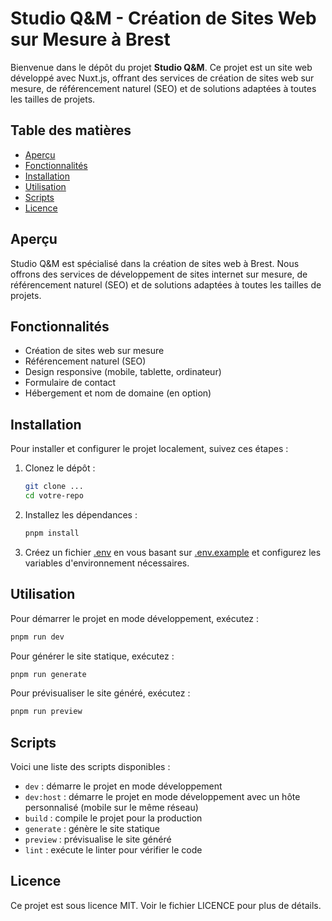 # Studio Q&M - Création de Sites Web sur Mesure à Brest

Bienvenue dans le dépôt du projet **Studio Q&M**. Ce projet est un site web développé avec Nuxt.js, offrant des services de création de sites web sur mesure, de référencement naturel (SEO) et de solutions adaptées à toutes les tailles de projets.

## Table des matières

- [Aperçu](#aperçu)
- [Fonctionnalités](#fonctionnalités)
- [Installation](#installation)
- [Utilisation](#utilisation)
- [Scripts](#scripts)
- [Licence](#licence)

## Aperçu

Studio Q&M est spécialisé dans la création de sites web à Brest. Nous offrons des services de développement de sites internet sur mesure, de référencement naturel (SEO) et de solutions adaptées à toutes les tailles de projets.

## Fonctionnalités

- Création de sites web sur mesure
- Référencement naturel (SEO)
- Design responsive (mobile, tablette, ordinateur)
- Formulaire de contact
- Hébergement et nom de domaine (en option)

## Installation

Pour installer et configurer le projet localement, suivez ces étapes :

1. Clonez le dépôt :

   ```sh
   git clone ...
   cd votre-repo
   ```

2. Installez les dépendances :

   ```sh
   pnpm install
   ```

3. Créez un fichier [.env](http://_vscodecontentref_/0) en vous basant sur [.env.example](http://_vscodecontentref_/1) et configurez les variables d'environnement nécessaires.

## Utilisation

Pour démarrer le projet en mode développement, exécutez :

```sh
pnpm run dev
```

Pour générer le site statique, exécutez :

```sh
pnpm run generate
```

Pour prévisualiser le site généré, exécutez :

```sh
pnpm run preview
```

## Scripts

Voici une liste des scripts disponibles :

- `dev` : démarre le projet en mode développement
- `dev:host` : démarre le projet en mode développement avec un hôte personnalisé (mobile sur le même réseau)
- `build` : compile le projet pour la production
- `generate` : génère le site statique
- `preview` : prévisualise le site généré
- `lint` : exécute le linter pour vérifier le code

## Licence

Ce projet est sous licence MIT. Voir le fichier LICENCE pour plus de détails.
